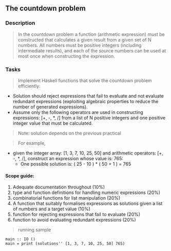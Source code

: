 ## The countdown problem

### Description
> In the countdown problem a function (arithmetic expression) must be constructed that calculates a given result from a given set of N numbers. 
All numbers must be positive integers (including intermediate results), and each of the source numbers can be used at most once when constructing the expression.

### Tasks
> Implement Haskell functions that solve the countdown problem efficiently:
  - Solution should reject expressions that fail to evaluate and not evaluate redundant expressions (exploiting algebraic properties to reduce the number of generated expressions).
  - Assume only the following operators are used in constructing expressions: [+, -, *, /] from a list of N positive integers and one positive integer value that must be calculated.
> Note: solution depends on the previous practical

> For example,
- given the integer array: [1, 3, 7, 10, 25, 50] and arithmetic operators: [+, -, *, /], construct an expression whose value is: 765:
  - One possible solution is: ( 25 - 10 ) * ( 50 + 1 ) = 765

#### Scope guide:
1. Adequate documentation throughout (10%)
2. type and function definitions for handling numeric expressions (20%)
3. combinatorial functions for list manipulation (20%)
4. A function that suitably formalises expressions as solutions given a list of numbers and a target value (10%)
5. function for rejecting expressions that fail to evaluate (20%)
6. function to avoid evaluating redundant expressions (20%) 

> running sample
  ```
  main :: IO ()
  main = print (solutions'' [1, 3, 7, 10, 25, 50] 765)
  ```